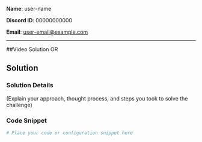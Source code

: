 **Name**: user-name

**Discord ID**: 00000000000

**Email**: user-email@example.com   

---
##Video Solution 
OR 
## Solution

### Solution Details

(Explain your approach, thought process, and steps you took to solve the challenge)

### Code Snippet

```yaml
# Place your code or configuration snippet here
